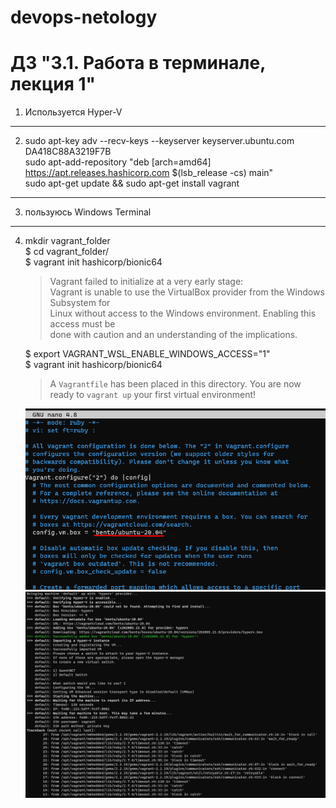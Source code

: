 # devops-netology

# ДЗ "3.1. Работа в терминале, лекция 1"

1)  Используется Hyper-V  
***
2)  sudo apt-key adv --recv-keys --keyserver keyserver.ubuntu.com DA418C88A3219F7B  
    sudo apt-add-repository "deb [arch=amd64] https://apt.releases.hashicorp.com $(lsb_release -cs) main"  
    sudo apt-get update && sudo apt-get install vagrant  
***   
3)  пользуюсь Windows Terminal  
***
4)  mkdir vagrant_folder  
    $ cd vagrant_folder/  
    $ vagrant init hashicorp/bionic64  
    >    Vagrant failed to initialize at a very early stage:  
    >    Vagrant is unable to use the VirtualBox provider from the Windows Subsystem for  
    >    Linux without access to the Windows environment. Enabling this access must be  
    >    done with caution and an understanding of the implications.  
        
    $ export VAGRANT_WSL_ENABLE_WINDOWS_ACCESS="1"  
    $ vagrant init hashicorp/bionic64  
     >   A `Vagrantfile` has been placed in this directory. You are now  
     >   ready to `vagrant up` your first virtual environment!  
      
    ![image1](./media/vagr_conf_1.jpg) ![image2](./media/vagrant_up_hyperv.jpg)


